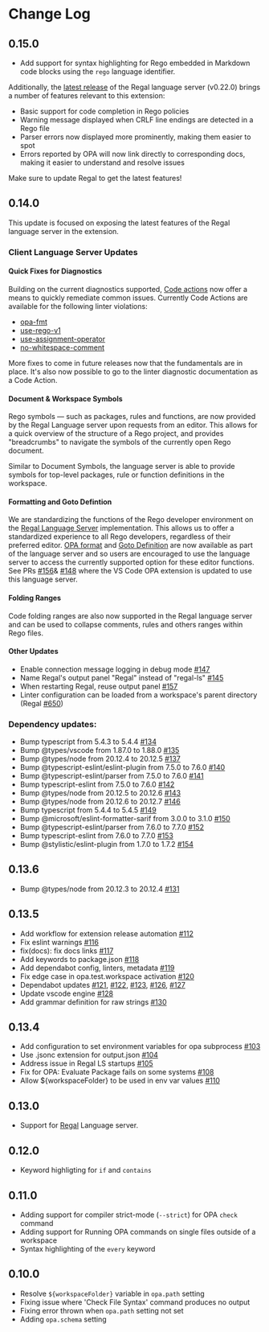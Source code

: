 # Change Log

## 0.15.0

- Add support for syntax highlighting for Rego embedded in Markdown code blocks using the `rego` language identifier.

Additionally, the [latest release](https://github.com/StyraInc/regal/releases/tag/v0.22.0) of the Regal language server (v0.22.0) brings a number of features relevant to this extension:

- Basic support for code completion in Rego policies
- Warning message displayed when CRLF line endings are detected in a Rego file
- Parser errors now displayed more prominently, making them easier to spot
- Errors reported by OPA will now link directly to corresponding docs, making it easier to understand and resolve issues

Make sure to update Regal to get the latest features!

## 0.14.0

This update is focused on exposing the latest features of the Regal language server in the extension.

### Client Language Server Updates

#### Quick Fixes for Diagnostics

Building on the current diagnostics supported, [Code actions](https://code.visualstudio.com/docs/editor/refactoring) now offer a means to quickly remediate common issues. Currently Code Actions are available for the following linter violations:

- [opa-fmt](https://docs.styra.com/regal/rules/style/opa-fmt)
- [use-rego-v1](https://docs.styra.com/regal/rules/imports/use-rego-v1)
- [use-assignment-operator](https://docs.styra.com/regal/rules/style/use-assignment-operator)
- [no-whitespace-comment](https://docs.styra.com/regal/rules/style/no-whitespace-comment)

More fixes to come in future releases now that the fundamentals are in place. It's also now possible to go to the linter diagnostic documentation as a Code Action.

#### Document & Workspace Symbols
Rego symbols — such as packages, rules and functions, are now provided by the Regal Language server upon requests from an editor. This allows for a quick overview of the structure of a Rego project, and provides "breadcrumbs" to navigate the symbols of the currently open Rego document.

Similar to Document Symbols, the language server is able to provide symbols for top-level  packages, rule or function definitions in the workspace.

#### Formatting and Goto Defintion
We are standardizing the functions of the Rego developer environment on the [Regal Language Server](https://docs.styra.com/regal/editor-support) implementation. This allows us to offer a standardized experience to all Rego developers, regardless of their preferred editor. [OPA format](https://github.com/StyraInc/regal/pull/630) and [Goto Definition](https://github.com/StyraInc/regal/pull/664) are now available as part of the language server and so users are encouraged to use the language server to access the currently supported option for these editor functions. See PRs [#156](https://github.com/open-policy-agent/vscode-opa/pull/156)& [#148](https://github.com/open-policy-agent/vscode-opa/pull/148) where the VS Code OPA extension is updated to use this language server.

#### Folding Ranges
Code folding ranges are also now supported in the Regal language server and can be used to collapse comments, rules and others ranges within Rego files.

#### Other Updates
* Enable connection message logging in debug mode [#147](https://github.com/open-policy-agent/vscode-opa/pull/147)
* Name Regal's output panel "Regal" instead of "regal-ls" [#145](https://github.com/open-policy-agent/vscode-opa/pull/145)
* When restarting Regal, reuse output panel [#157](https://github.com/open-policy-agent/vscode-opa/pull/157)
* Linter configuration can be loaded from a workspace's parent directory (Regal [#650](https://github.com/StyraInc/regal/pull/650))

### Dependency updates:
* Bump typescript from 5.4.3 to 5.4.4 [#134](https://github.com/open-policy-agent/vscode-opa/pull/134)
* Bump @types/vscode from 1.87.0 to 1.88.0 [#135](https://github.com/open-policy-agent/vscode-opa/pull/135)
* Bump @types/node from 20.12.4 to 20.12.5 [#137](https://github.com/open-policy-agent/vscode-opa/pull/137)
* Bump @typescript-eslint/eslint-plugin from 7.5.0 to 7.6.0 [#140](https://github.com/open-policy-agent/vscode-opa/pull/140)
* Bump @typescript-eslint/parser from 7.5.0 to 7.6.0 [#141](https://github.com/open-policy-agent/vscode-opa/pull/141)
* Bump typescript-eslint from 7.5.0 to 7.6.0 [#142](https://github.com/open-policy-agent/vscode-opa/pull/142)
* Bump @types/node from 20.12.5 to 20.12.6 [#143](https://github.com/open-policy-agent/vscode-opa/pull/143)
* Bump @types/node from 20.12.6 to 20.12.7 [#146](https://github.com/open-policy-agent/vscode-opa/pull/146)
* Bump typescript from 5.4.4 to 5.4.5 [#149](https://github.com/open-policy-agent/vscode-opa/pull/149)
* Bump @microsoft/eslint-formatter-sarif from 3.0.0 to 3.1.0 [#150](https://github.com/open-policy-agent/vscode-opa/pull/150)
* Bump @typescript-eslint/parser from 7.6.0 to 7.7.0 [#152](https://github.com/open-policy-agent/vscode-opa/pull/152)
* Bump typescript-eslint from 7.6.0 to 7.7.0 [#153](https://github.com/open-policy-agent/vscode-opa/pull/153)
* Bump @stylistic/eslint-plugin from 1.7.0 to 1.7.2 [#154](https://github.com/open-policy-agent/vscode-opa/pull/154)

## 0.13.6

- Bump @types/node from 20.12.3 to 20.12.4 [#131](https://github.com/open-policy-agent/vscode-opa/issues/131)

## 0.13.5

- Add workflow for extension release automation [#112](https://github.com/open-policy-agent/vscode-opa/issues/112)
- Fix eslint warnings [#116](https://github.com/open-policy-agent/vscode-opa/issues/116)
- fix(docs): fix docs links [#117](https://github.com/open-policy-agent/vscode-opa/issues/117)
- Add keywords to package.json [#118](https://github.com/open-policy-agent/vscode-opa/issues/118)
- Add dependabot config, linters, metadata [#119](https://github.com/open-policy-agent/vscode-opa/issues/119)
- Fix edge case in opa.test.workspace activation [#120](https://github.com/open-policy-agent/vscode-opa/issues/120)
- Dependabot updates [#121](https://github.com/open-policy-agent/vscode-opa/issues/121), [#122](https://github.com/open-policy-agent/vscode-opa/issues/122), [#123](https://github.com/open-policy-agent/vscode-opa/issues/123), [#126](https://github.com/open-policy-agent/vscode-opa/issues/126), [#127](https://github.com/open-policy-agent/vscode-opa/issues/127)
- Update vscode engine [#128](https://github.com/open-policy-agent/vscode-opa/issues/128)
- Add grammar definition for raw strings [#130](https://github.com/open-policy-agent/vscode-opa/issues/130)

## 0.13.4

- Add configuration to set environment variables for opa subprocess [#103](https://github.com/open-policy-agent/vscode-opa/issues/103)
- Use .jsonc extension for output.json [#104](https://github.com/open-policy-agent/vscode-opa/issues/104)
- Address issue in Regal LS startups [#105](https://github.com/open-policy-agent/vscode-opa/issues/105)
- Fix for OPA: Evaluate Package fails on some systems [#108](https://github.com/open-policy-agent/vscode-opa/issues/108)
- Allow ${workspaceFolder} to be used in env var values [#110](https://github.com/open-policy-agent/vscode-opa/issues/110)

## 0.13.0

- Support for [Regal](https://docs.styra.com/regal) Language server.

## 0.12.0

- Keyword highligting for `if` and `contains`

## 0.11.0

- Adding support for compiler strict-mode (`--strict`) for OPA `check` command
- Adding support for Running OPA commands on single files outside of a workspace
- Syntax highlighting of the `every` keyword

## 0.10.0

- Resolve `${workspaceFolder}` variable in `opa.path` setting
- Fixing issue where 'Check File Syntax' command produces no output
- Fixing error thrown when `opa.path` setting not set
- Adding `opa.schema` setting
